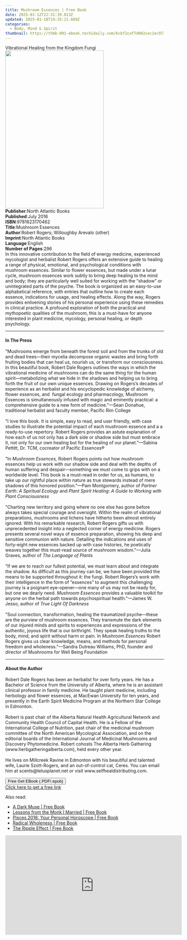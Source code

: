 ```yaml
---
title: Mushroom Essences | Free Book
date: 2025-01-12T22:31:39.813Z
updated: 2025-01-18T19:35:21.689Z
categories:
  - Body, Mind & Spirit
thumbnail: https://thmb-001-ebook.techidaily.com/6cbf2caf7d002cec1ec97331959adb14d08850201e16df710676bb69cb0d47c1.jpg
---
```

<main id="book-container">
  <div class="flex flex-col">
    <div class="book-brief flex-1 py-6 px-4 sm:p-6 md:py-10 md:px-8">
      <!-- brief-->
      <div class="book-brief-main">
        Vibrational Healing from the Kingdom Fungi
      </div>
    </div>
    <div
      class="book-meta-info flex-1 grid gap-4 col-start-1 col-end-3 row-start-1 sm:mb-6 sm:grid-cols-4 lg:gap-6 lg:col-start-2 lg:row-end-6 lg:row-span-6 lg:mb-0"
    >
      <div
        class="book-meta-info-left place-content-center mt-4 p-4 text-sm leading-6 col-start-2 col-span-2 dark:text-slate-400"
      >
        <img
          class="w-full h-500 object-cover rounded-lg sm:h-255 sm:col-span-2 lg:col-span-full"
          src="https://img-001-ebook.techidaily.com/c7c6c059c23c71bc1f1f94ade7e448afc0469d68c5232afcf520e6fc82d23b37.jpg"
          alt=""
          width="312"
          height="500"
        />
      </div>
      <div
        class="book-meta-info-right mt-2 col-start-1 row-start-2 col-span-3 self-center"
      >
        <!-- meta data  -->
        <div class="flex flex-col px-4 md:px-8">
          <div class="flex-1">
            <strong>Publisher</strong>:<span class="px-2"
              >North Atlantic Books</span
            >
          </div>
          <div class="flex-1">
            <strong>Published</strong>:<span class="px-2">July 2016</span>
          </div>
          <div class="flex-1">
            <strong>ISBN</strong>:<span class="px-2">9781623170462</span>
          </div>
          <div class="flex-1">
            <strong>Title</strong>:<span class="px-2">Mushroom Essences</span>
          </div>
          <div class="flex-1">
            <strong>Author</strong>:<span class="px-2"
              >Robert Rogers; Willoughby Arevalo (other)</span
            >
          </div>
          <div class="flex-1">
            <strong>Imprint</strong>:<span class="px-2"
              >North Atlantic Books</span
            >
          </div>
          <div class="flex-1">
            <strong>Language</strong>:<span class="px-2">English</span>
          </div>
          <div class="flex-1">
            <strong>Number of Pages</strong>:<span class="px-2">296</span>
          </div>
        </div>
      </div>
    </div>
    <div class="book-description flex-1 py-6 px-4 sm:p-6 md:py-10 md:px-8">
      <div class="book-description-main">
        <div accordion-content="" id="description">
          In this innovative contribution to the field of energy medicine,
          experienced mycologist and herbalist Robert Rogers offers an extensive
          guide to healing a range of physical, emotional, and psychological
          conditions with mushroom essences. Similar to flower essences, but
          made under a lunar cycle, mushroom essences work subtly to bring deep
          healing to the mind and body; they are particularly well suited for
          working with the “shadow” or unintegrated parts of the psyche. The
          book is organized as an easy-to-use alphabetical reference, with
          entries that outline how to create each essence, indications for
          usage, and healing effects. Along the way, Rogers provides enlivening
          stories of his personal experience using these remedies in clinical
          practice. A profound exploration of both the practical and mythopoetic
          qualities of the mushroom, this is a must-have for anyone interested
          in plant medicine, mycology, personal healing, or depth psychology.
        </div>
      </div>
    </div>
    <div class="book-excerpts flex-1 py-6 px-4 sm:p-6 md:py-10 md:px-8">
      <!-- excerpts-->
      <div class="book-excerpts-main">
        <hr />
        <h4 class="placeholder placeholder-heading">
          <span>In The Press</span>
        </h4>
        <p>
          "Mushrooms emerge from beneath the forest soil and from the trunks of
          old and dead trees—their mycelia decompose organic wastes and bring
          forth fruiting bodies that can heal us, nourish us, or transform our
          consciousness. In this beautiful book, Robert Dale Rogers outlines the
          ways in which the vibrational medicine of mushrooms can do the same
          thing for the human spirit—metabolizing what we hide in the shadows
          and helping us to bring forth the fruit of our own unique
          essences.&nbsp;Drawing on Rogers’s decades of experience as an
          herbalist and his encyclopedic knowledge of alchemy, flower essences,
          and &nbsp;fungal ecology and pharmacology,&nbsp;Mushroom
          Essences&nbsp;is simultaneously infused with magic and eminently
          practical: a comprehensive guide to a new form of medicine."—Sean
          Donahue, traditional herbalist and faculty member, Pacific Rim
          College<br /><br />"I love this book. It is simple, easy to read, and
          user friendly, with case studies to illustrate the potential impact of
          each mushroom essence and a a ready-to-use repertory. Robert Rogers
          provides an astute explanation of how each of us not only has a dark
          side or shadow side but must embrace it, not only for our own healing
          but for the healing of our planet."—Sabina Pettitt, Dr. TCM, cocreator
          of Pacific Essences®&nbsp;<br /><br />"In&nbsp;<i
            >Mushroom Essences,</i
          >&nbsp;Robert Rogers points out how mushroom essences help us work
          with our shadow side and deal with the depths of human suffering and
          despair—something we must come to grips with on a worldwide level.
          This book is a must-read in order for us, as humans, to take up our
          rightful place within nature as true stewards instead of mere shadows
          of this honored position."—Pam Montgomery, author of&nbsp;<i
            >Partner Earth: A Spiritual Ecology</i
          >&nbsp;and&nbsp;<i
            >Plant Spirit Healing: A Guide to Working with Plant
            Consciousness</i
          ><br /><br />"Charting new territory and going where no one else has
          gone before always takes special courage and oversight. Within the
          realm of vibrational preparations, mushrooms and lichens have hitherto
          been almost entirely ignored. With his remarkable research, Robert
          Rogers gifts us with unprecedented insight into a neglected corner of
          energy medicine. Rogers presents several novel ways of essence
          preparation, showing his deep and sensitive communion with nature.
          Detailing the indications and uses of forty-eight new essences backed
          up with case histories, he poetically weaves together this must-read
          source of mushroom wisdom."—Julia Graves, author of&nbsp;<i
            >The Language of Plants</i
          ><br /><i>&nbsp;</i><br />"If we are to reach our fullest potential,
          we must learn about and integrate the&nbsp;shadow. As difficult as
          this journey can be, we have been provided the means to be supported
          throughout it: the fungi. Robert Rogers’s work with their intelligence
          in the form of “essences” to augment this challenging journey is a
          poignant eye-opener—one many of us may not be ready for, but one we
          dearly need. <i>Mushroom Essences</i>&nbsp;provides a valuable toolkit
          for anyone on the herbal path towards psychospiritual health."—James
          W. Jesso, author of&nbsp;<i>True Light Of Darkness</i
          ><br /><br />"Soul connection, transformation, healing the traumatized
          psyche—these are the purview of mushroom essences. They transmute the
          dark elements of our injured minds and spirits to experiences and
          expressions of the authentic, joyous life that is our birthright. They
          speak healing truths to the body, mind, and spirit without harm or
          pain. In&nbsp;<i>Mushroom Essences </i>Robert Rogers gives us clear
          knowledge, means, and methods for personal freedom and
          wholeness."—Sandra Dutreau Williams, PhD, founder and director of
          Mushrooms for Well Being Foundation
        </p>
      </div>
    </div>
    <div class="book-about-author flex-1 py-6 px-4 sm:p-6 md:py-10 md:px-8">
      <!-- about author-->
      <div class="book-main-author-main">
        <hr />
        <h4 class="placeholder placeholder-heading">
          <span>About the Author</span>
        </h4>
        <p>
          Robert Dale Rogers has been an herbalist for over&nbsp;forty years. He
          has a Bachelor of Science from the University of Alberta, where he is
          an assistant clinical professor in family medicine. He taught plant
          medicine, including herbology and flower essences, at MacEwan
          University for ten years, and presently in the Earth Spirit Medicine
          Program at the Northern Star College in Edmonton.<br /><br />
          Robert is past chair of the Alberta Natural Health Agricultural
          Network and Community Health Council of Capital Health. He is a Fellow
          of the International College of Nutrition, past chair of the medicinal
          mushroom committee of the North American Mycological Association, and
          on the editorial boards of the International Journal of Medicinal
          Mushrooms and Discovery Phytomedicine. Robert cohosts The Alberta Herb
          Gathering (www.herbgatheringalberta.com), held every other year.<br /><br />
          He lives on Millcreek Ravine in Edmonton with his beautiful and
          talented wife, Laurie Szott-Rogers, and an out-of-control cat, Ceres.
          You can email him at scents@telusplanet.net or visit
          www.selfhealdistributing.com.
        </p>
      </div>
    </div>
    <div class="book-free-get flex-1 py-6 px-4 sm:p-6 md:py-10 md:px-8">
      <button
        id="btn-free-get"
        class="bg-blue-500 hover:bg-blue-700 text-white font-bold py-2 px-4 rounded"
      >
        Free Get EBook (.PDF/.epub)
      </button>
      <div id="countdown-display" class="px-2 text-lg mt-2"></div>
      <a
        id="free-link"
        class="hidden bg-blue-500 hover:bg-blue-700 text-white font-bold py-2 px-4 rounded"
        href="https://www.ebooks.com/en-us/book/2260834/mushroom-essences/robert-rogers/"
        target="_blank"
        >Click here to get a free link</a
      >
    </div>
    <script>
      let countdownTime = 0;
      let countdownInterval = null;
      document
        .getElementById('btn-free-get')
        .addEventListener('click', startCountdown);
      function startCountdown() {
        countdownTime = new Date().getTime() + 60000 * 3;
        countdownInterval = setInterval(updateCountdown, 1000);
        document.getElementById('btn-free-get').disabled = true;
        document
          .getElementById('btn-free-get')
          .classList.add('bg-gray-500', 'cursor-not-allowed');
      }
      function updateCountdown() {
        let currentTime = new Date().getTime();
        let timeLeft = countdownTime - currentTime;
        let secondsLeft = Math.floor(timeLeft / 1000);
        document.getElementById('countdown-display').innerHTML =
          `Remaining time: ${secondsLeft} seconds.`;
        if (secondsLeft <= 0) {
          clearInterval(countdownInterval);
          document.getElementById('btn-free-get').classList.add('hidden');
          document.getElementById('free-link').classList.remove('hidden');
          document.getElementById('countdown-display').innerHTML = '';
        }
      }
    </script>
  </div>
</main>

<ins class="adsbygoogle"
      style="display:block"
      data-ad-client="ca-pub-7571918770474297"
      data-ad-slot="8358498916"
      data-ad-format="auto"
      data-full-width-responsive="true"></ins>
    

<span class="atpl-alsoreadstyle">Also read:</span>
<div><ul>
<li><a href="https://novels-ebooks.techidaily.com/95711784-9780786751907-a-dark-muse/"><u>A Dark Muse | Free Book</u></a></li>
<li><a href="https://novels-ebooks.techidaily.com/95711245-9781580054515-lessons-from-the-monk-i-married/"><u>Lessons from the Monk I Married | Free Book</u></a></li>
<li><a href="https://novels-ebooks.techidaily.com/95708602-9780008256357-pisces-2018-your-personal-horoscope/"><u>Pisces 2018: Your Personal Horoscope | Free Book</u></a></li>
<li><a href="https://novels-ebooks.techidaily.com/95708803-9781623171780-radical-wholeness/"><u>Radical Wholeness | Free Book</u></a></li>
<li><a href="https://novels-ebooks.techidaily.com/95709393-9781405511506-the-ripple-effect/"><u>The Ripple Effect | Free Book</u></a></li>
</ul></div>

<!-- affiliate ads begin -->
<iframe width="560" height="315" src="https://www.youtube.com/embed/LI9nKlbhnw8?si=uUXFVbuEqXtFHHv0" title="YouTube video player" frameborder="0" allow="accelerometer; autoplay; clipboard-write; encrypted-media; gyroscope; picture-in-picture; web-share" referrerpolicy="strict-origin-when-cross-origin" allowfullscreen></iframe>
<!-- affiliate ads end -->

